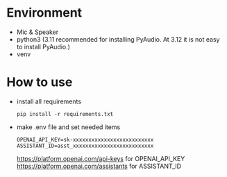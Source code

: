 # Environment
- Mic & Speaker
- python3 (3.11 recommended for installing PyAudio. At 3.12 it is not easy to install PyAudio.)
- venv

# How to use
- install all requirements
  ```
  pip install -r requirements.txt
  ```

- make .env file and set needed items
  ```
  OPENAI_API_KEY=sk-xxxxxxxxxxxxxxxxxxxxxxxxxx
  ASSISTANT_ID=asst_xxxxxxxxxxxxxxxxxxxxxxxxxx
  ```
  https://platform.openai.com/api-keys for OPENAI_API_KEY
  https://platform.openai.com/assistants for ASSISTANT_ID
